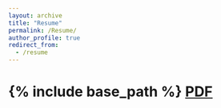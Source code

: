 ```yaml
---
layout: archive
title: "Resume"
permalink: /Resume/
author_profile: true
redirect_from:
  - /resume
---
```


{% include base_path %}
[PDF](https://jeetkanjani7.github.io/files/Kanjani_Jeet_resume.pdf)
======
